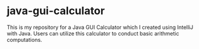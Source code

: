 # java-gui-calculator
This is my repository for a Java GUI Calculator which I created using IntelliJ with Java. Users can utilize this calculator to conduct basic arithmetic computations.
